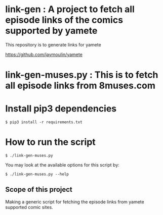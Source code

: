 # link-gen : A project to fetch all episode links of the comics supported by yamete

This repository is to generate links for yamete

https://github.com/jaymoulin/yamete

# link-gen-muses.py : This is to fetch all episode links from 8muses.com


# Install pip3 dependencies

`$ pip3 install -r requirements.txt`

# How to run the script

`$ ./link-gen-muses.py`

You may look at the available options for this script by:

`$ ./link-gen-muses.py --help`

## Scope of this project
Making a generic script for fetching the episode links from yamete supported comic sites.
